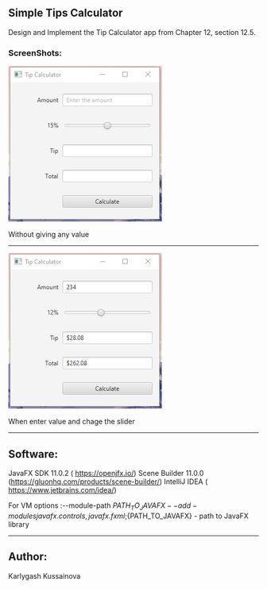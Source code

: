 ## Simple Tips Calculator 

Design and Implement the Tip Calculator app from Chapter 12, section 12.5.

### ScreenShots:
![](img1.png) 

Without giving any value

---
![](img2.png) 

When enter value and chage the slider

---


## Software:
JavaFX SDK 11.0.2 ( https://openjfx.io/)
Scene Builder 11.0.0 (https://gluonhq.com/products/scene-builder/)
IntelliJ IDEA ( https://www.jetbrains.com/idea/)

For VM options :--module-path ${PATH_TO_JAVAFX} --add-modules javafx.controls,javafx.fxml ;${PATH_TO_JAVAFX} - path to JavaFX library 

---

## Author:
Karlygash Kussainova
